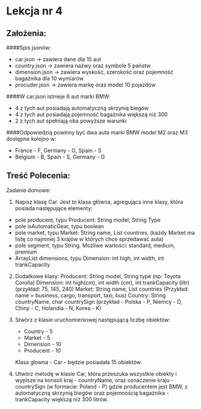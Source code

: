 # Lekcja nr 4

## Założenia:
####Spis jsonów:
- car.json -> zawiera dane dla 15 aut
- country.json -> zawiera nazwy oraz symbole 5 państw
- dimension.json -> zawiera wyskość, szerokość oraz pojemność bagażnika dla 10 wymiarów
- procuder.json -> zawiera markę oraz model 10 pojazdów

####W car.json istnieje 6 aut marki BMW
- 4 z tych aut posiadają automatyczną skrzynię biegów
- 4 z tych aut posiadają pojemność bagażnika większą niż 300
- 2 z tych aut spełniają oba powyższe warunki

####Odpowiedzią powinny być dwa auta marki BMW model M2 oraz M3 dostępne kolejno w:
- France - F, Germany - G, Spain - S
- Belgium - B, Spain - S, Germany - G

## Treść Polecenia:

Zadanie domowe:
1. Napisz klasę Car. Jest to klasa główna, agregująca inne klasy, która posiada następujące elementy:
- pole producent, typu Producent: String model, String Type
- pole isAutomaticGear, typu boolean
- pole market, typu Market: String name, List<Country> countries, (każdy Market ma listę co najmniej 3 krajów w których chce sprzedawać auta)
- pole segment, typu String. Możliwe wartości: standard, medium, premium
- ArrayList dimensions, typu Dimension: int high, int width, int trankCapacity

2. Dodatkowe klasy:
   Producent: String model, String type (np: Toyota Corolla)
   Dimension: int high(cm), int width (cm), int trankCapacity (litr) (przykład: 75, 145, 240)
   Market: String name, List<Country> countries (Przykład: name = business, cargo, transport, taxi, bus)
   Country: String countryName, char countrySign (przykład - Polska - P, Niemcy - D, Chiny - C, Holandia - N, Korea - K)


3. Stwórz z klasie uruchomieniowej następującą liczbę obiektów:
    
    - Country - 5
    - Market - 5
    - Dimension - 10
    - Producent - 10
    
    Klasa głowna - Car - będzie posiadała 15 obiektów. 
    

4. Utwórz metodę w klasie Car, która przeszuka wszystkie obiekty i wypisze na konsoli kraj - countryName, oraz oznaczenie kraju - countrySign (w formacie: Poland - P) 
gdzie producentem jest BMW, z automatyczną skrzynią biegów oraz pojemnością bagażnika - trankCapacity większą niż 300 litrów.
